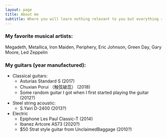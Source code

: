 ```yaml
---
layout: page
title: About me
subtitle: Where you will learn nothing relevant to you but everything relevant to me
---
```


### My favorite musical artists: 
Megadeth, Metallica, Iron Maiden, Periphery, Eric Johnson, Green Day, Gary Moore, Led Zeppelin

### My guitars (year manufactured):
 - Classical guitars:
   - Asturias Standard S (2017)
   - Chuxian Porui （触弦破蕊） (2018)
   - Some random guitar I got when I first started playing the guitar (2012?)
 - Steel string acoustic:
   - S.Yairi D-2400 (2013?)
 - Electric
   - Epiphone Les Paul Classic-T (2014)
   - Ibanez Artcore AS73 (2020?)
   - $50 Strat style guitar from UnclaimedBaggage (2010?)

